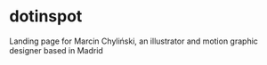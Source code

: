 # dotinspot
Landing page for Marcin Chyliński, an illustrator and motion graphic designer based in Madrid
